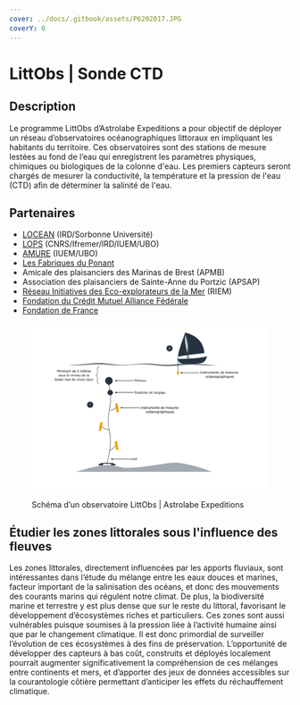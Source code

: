 ```yaml
---
cover: ../docs/.gitbook/assets/P6202017.JPG
coverY: 0
---
```


# LittObs | Sonde CTD

## Description

Le programme LittObs d’Astrolabe Expeditions a pour objectif de déployer un réseau d’observatoires océanographiques littoraux en impliquant les habitants du territoire. Ces observatoires sont des stations de mesure lestées au fond de l’eau qui enregistrent les paramètres physiques, chimiques ou biologiques de la colonne d'eau. Les premiers capteurs seront chargés de mesurer la conductivité, la température et la pression de l'eau (CTD) afin de déterminer la salinité de l'eau.

## Partenaires

* [LOCEAN](https://www.locean.ipsl.fr/) (IRD/Sorbonne Université)
* [LOPS](https://www.umr-lops.fr/) (CNRS/Ifremer/IRD/IUEM/UBO)
* [AMURE](https://www.umr-amure.fr/) (IUEM/UBO)
* [Les Fabriques du Ponant](https://www.lesfabriquesduponant.net/)
* Amicale des plaisanciers des Marinas de Brest (APMB)
* Association des plaisanciers de Sainte-Anne du Portzic (APSAP)
* [Réseau Initiatives des Eco-explorateurs de la Mer](https://riem-asso.com/) (RIEM)
* [Fondation du Crédit Mutuel Alliance Fédérale](https://fondation.creditmutuelalliancefederale.fr/)
* [Fondation de France](https://www.fondationdefrance.org/)

<figure><img src="../docs/.gitbook/assets/Observatoires LittObs.png" alt=""><figcaption><p>Schéma d’un observatoire LittObs | Astrolabe Expeditions</p></figcaption></figure>

## Étudier les zones littorales sous l'influence des fleuves

Les zones littorales, directement influencées par les apports fluviaux, sont intéressantes dans l’étude du mélange entre les eaux douces et marines, facteur important de la salinisation des océans, et donc des mouvements des courants marins qui régulent notre climat. De plus, la biodiversité marine et terrestre y est plus dense que sur le reste du littoral, favorisant le développement d’écosystèmes riches et particuliers. Ces zones sont aussi vulnérables puisque soumises à la pression liée à l’activité humaine ainsi que par le changement climatique. Il est donc primordial de surveiller l’évolution de ces écosystèmes à des fins de préservation.﻿ L’opportunité de développer des capteurs à bas coût, construits et déployés localement pourrait augmenter significativement la compréhension de ces mélanges entre continents et mers, et d’apporter des jeux de données accessibles sur la courantologie côtière permettant d’anticiper les effets du réchauffement climatique.
